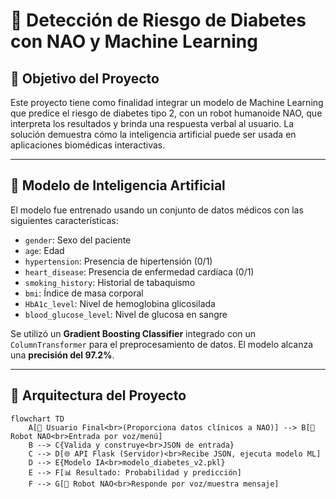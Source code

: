 # 🤖 Detección de Riesgo de Diabetes con NAO y Machine Learning

## 🎯 Objetivo del Proyecto

Este proyecto tiene como finalidad integrar un modelo de Machine Learning que predice el riesgo de diabetes tipo 2, con un robot humanoide NAO, que interpreta los resultados y brinda una respuesta verbal al usuario. La solución demuestra cómo la inteligencia artificial puede ser usada en aplicaciones biomédicas interactivas.

---

## 🧠 Modelo de Inteligencia Artificial

El modelo fue entrenado usando un conjunto de datos médicos con las siguientes características:

- `gender`: Sexo del paciente
- `age`: Edad
- `hypertension`: Presencia de hipertensión (0/1)
- `heart_disease`: Presencia de enfermedad cardíaca (0/1)
- `smoking_history`: Historial de tabaquismo
- `bmi`: Índice de masa corporal
- `HbA1c_level`: Nivel de hemoglobina glicosilada
- `blood_glucose_level`: Nivel de glucosa en sangre

Se utilizó un **Gradient Boosting Classifier** integrado con un `ColumnTransformer` para el preprocesamiento de datos. El modelo alcanza una **precisión del 97.2%**.

---

## 🧱 Arquitectura del Proyecto

```mermaid
flowchart TD
    A[👤 Usuario Final<br>(Proporciona datos clínicos a NAO)] --> B[🤖 Robot NAO<br>Entrada por voz/menú]
    B --> C{Valida y construye<br>JSON de entrada}
    C --> D[🌐 API Flask (Servidor)<br>Recibe JSON, ejecuta modelo ML]
    D --> E{Modelo IA<br>modelo_diabetes_v2.pkl}
    E --> F[📊 Resultado: Probabilidad y predicción]
    F --> G[🤖 Robot NAO<br>Responde por voz/muestra mensaje]


